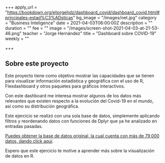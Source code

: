 +++
apply_url = "https://bookdown.org/eljorgehdz/dashboard_covid/dashboard_covid.html#principales-estad%C3%ADsticas"
bg_image = "/images/net.jpg"
category = "Business Inteligence"
date = 2021-04-03T06:00:00Z
description = ""
duration = ""
fee = ""
image = "/images/screen-shot-2021-04-03-at-21-53-46.png"
teacher = "Jorge Hernández"
title = "Dashboard sobre COVID-19"
weekly = ""

+++
## Sobre este proyecto

Este proyecto tiene como objetivo mostrar las capacidades que se tienen para visualizar información estadística y geográfica con el uso de R, Flexdashboard y otros paquetes para gráficos interactivos.

Con este dashboard me interesa mostrar algunos de los datos más relevantes que existen respecto a la evolución del Covid-19 en el mundo, así como su distribución geográfica.

Este ejercicio se realizó con una sola base de datos, simplemente aplicando filtros y reordenando datos con funciones de Dplyr que ya he analizado en entradas pasadas.

[Puedes obtener la base de datos original, la cual cuenta con más de 79,000 datos, dando click aquí](https://ourworldindata.org/coronavirus/country/mexico?country=\~MEX "datos").

Espero que este ejercicio te motive a aprender más sobre la visualización de datos en R.